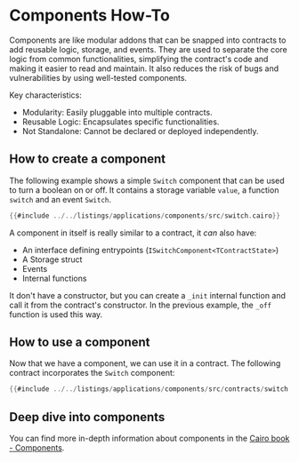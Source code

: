 # Components How-To

Components are like modular addons that can be snapped into contracts to add reusable logic, storage, and events.
They are used to separate the core logic from common functionalities, simplifying the contract's code and making it easier to read and maintain.
It also reduces the risk of bugs and vulnerabilities by using well-tested components.

Key characteristics:
- Modularity: Easily pluggable into multiple contracts.
- Reusable Logic: Encapsulates specific functionalities.
- Not Standalone: Cannot be declared or deployed independently.

## How to create a component

The following example shows a simple `Switch` component that can be used to turn a boolean on or off.
It contains a storage variable `value`, a function `switch` and an event `Switch`.

```rust
{{#include ../../listings/applications/components/src/switch.cairo}}
```

A component in itself is really similar to a contract, it *can* also have:
- An interface defining entrypoints (`ISwitchComponent<TContractState>`)
- A Storage struct
- Events
- Internal functions

It don't have a constructor, but you can create a `_init` internal function and call it from the contract's constructor. In the previous example, the `_off` function is used this way.

## How to use a component

Now that we have a component, we can use it in a contract.
The following contract incorporates the `Switch` component:

```rust
{{#include ../../listings/applications/components/src/contracts/switch.cairo:contract}}
```

## Deep dive into components

You can find more in-depth information about components in the [Cairo book - Components](https://book.cairo-lang.org/ch99-01-05-00-components.html).
